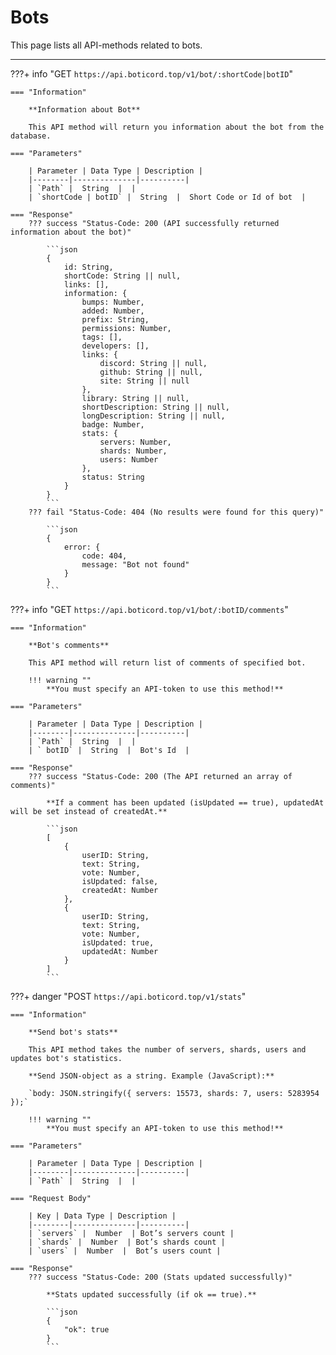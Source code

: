 # Bots

This page lists all API-methods related to bots.
_____


???+ info "GET ```https://api.boticord.top/v1/bot/:shortCode|botID```"

    === "Information"

        **Information about Bot**
    
        This API method will return you information about the bot from the database.
    
    === "Parameters"
    
        | Parameter | Data Type | Description |
        |--------|--------------|----------|
        | `Path` |  String  |  |
        | `shortCode | botID` |  String  |  Short Code or Id of bot  |

    === "Response"
        ??? success "Status-Code: 200 (API successfully returned information about the bot)"
            
            ```json
            {
                id: String,
                shortCode: String || null,
                links: [],
                information: {
                    bumps: Number,
                    added: Number,
                    prefix: String,
                    permissions: Number,
                    tags: [],
                    developers: [],
                    links: {
                        discord: String || null,
                        github: String || null,
                        site: String || null
                    },
                    library: String || null,
                    shortDescription: String || null,
                    longDescription: String || null,
                    badge: Number,
                    stats: {
                        servers: Number,
                        shards: Number,
                        users: Number
                    },
                    status: String
                }
            }
            ```
        ??? fail "Status-Code: 404 (No results were found for this query)" 
            
            ```json
            {
                error: {
                    code: 404,
                    message: "Bot not found"
                }
            }
            ```


???+ info "GET ```https://api.boticord.top/v1/bot/:botID/comments```"

    === "Information"

        **Bot's comments**
    
        This API method will return list of comments of specified bot.

        !!! warning ""
            **You must specify an API-token to use this method!**
    
    === "Parameters"
    
        | Parameter | Data Type | Description |
        |--------|--------------|----------|
        | `Path` |  String  |  |
        | ` botID` |  String  |  Bot's Id  |

    === "Response"
        ??? success "Status-Code: 200 (The API returned an array of comments)"

            **If a comment has been updated (isUpdated == true), updatedAt will be set instead of createdAt.**
            
            ```json
            [
                {
                    userID: String,
                    text: String,
                    vote: Number,
                    isUpdated: false,
                    createdAt: Number
                },
                {
                    userID: String,
                    text: String,
                    vote: Number,
                    isUpdated: true,
                    updatedAt: Number
                }
            ]
            ```

???+ danger "POST ```https://api.boticord.top/v1/stats```"

    === "Information"

        **Send bot's stats**
    
        This API method takes the number of servers, shards, users and updates bot's statistics.

        **Send JSON-object as a string. Example (JavaScript):**

        `body: JSON.stringify({ servers: 15573, shards: 7, users: 5283954 });`

        !!! warning ""
            **You must specify an API-token to use this method!**
    
    === "Parameters"
    
        | Parameter | Data Type | Description |
        |--------|--------------|----------|
        | `Path` |  String  |  |

    === "Request Body"
    
        | Key | Data Type | Description |
        |--------|--------------|----------|
        | `servers` |  Number  | Bot’s servers count |
        | `shards` |  Number  | Bot’s shards count |
        | `users` |  Number  |  Bot’s users count |

    === "Response"
        ??? success "Status-Code: 200 (Stats updated successfully)"

            **Stats updated successfully (if ok == true).**
            
            ```json
            {
                "ok": true
            }
            ```

